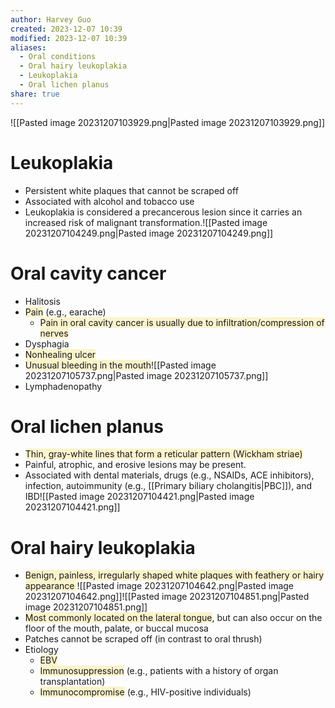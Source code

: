```yaml
---
author: Harvey Guo
created: 2023-12-07 10:39
modified: 2023-12-07 10:39
aliases:
  - Oral conditions
  - Oral hairy leukoplakia
  - Leukoplakia
  - Oral lichen planus
share: true
---
```

![[Pasted image 20231207103929.png|Pasted image 20231207103929.png]]
# Leukoplakia
- Persistent white plaques that cannot be scraped off
- Associated with alcohol and tobacco use
- Leukoplakia is considered a precancerous lesion since it carries an increased risk of malignant transformation.![[Pasted image 20231207104249.png|Pasted image 20231207104249.png]]
# Oral cavity cancer
- Halitosis
- <span style="background:rgba(240, 200, 0, 0.2)">Pain</span> (e.g., earache) 
	- <span style="background:rgba(240, 200, 0, 0.2)">Pain in oral cavity cancer is usually due to infiltration/compression of nerves</span>
- Dysphagia
- <span style="background:rgba(240, 200, 0, 0.2)">Nonhealing ulcer</span>
- <span style="background:rgba(240, 200, 0, 0.2)">Unusual bleeding in the mouth</span>![[Pasted image 20231207105737.png|Pasted image 20231207105737.png]]
- Lymphadenopathy
# Oral lichen planus
- <span style="background:rgba(240, 200, 0, 0.2)">Thin, gray-white lines that form a reticular pattern (Wickham striae)</span>
- Painful, atrophic, and erosive lesions may be present.
- Associated with dental materials, drugs (e.g., NSAIDs, ACE inhibitors), infection, autoimmunity (e.g., [[Primary biliary cholangitis|PBC]]), and IBD![[Pasted image 20231207104421.png|Pasted image 20231207104421.png]]
# Oral hairy leukoplakia
- <span style="background:rgba(240, 200, 0, 0.2)">Benign, painless, irregularly shaped white plaques with feathery or hairy appearance </span>![[Pasted image 20231207104642.png|Pasted image 20231207104642.png]]![[Pasted image 20231207104851.png|Pasted image 20231207104851.png]]
- <span style="background:rgba(240, 200, 0, 0.2)">Most commonly located on the lateral tongue</span>, but can also occur on the floor of the mouth, palate, or buccal mucosa
- Patches cannot be scraped off (in contrast to oral thrush)
- Etiology
	- <span style="background:rgba(240, 200, 0, 0.2)">EBV</span>
	- <span style="background:rgba(240, 200, 0, 0.2)">Immunosuppression</span> (e.g., patients with a history of organ transplantation)
	- <span style="background:rgba(240, 200, 0, 0.2)">Immunocompromise</span> (e.g., HIV-positive individuals)
